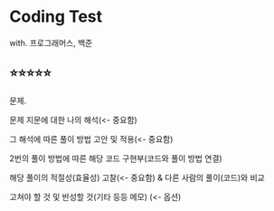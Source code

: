 # Coding Test

with. 프로그래머스, 백준

## ⭐️⭐️⭐️⭐️⭐️

문제.

문제 지문에 대한 나의 해석(<- 중요함)

그 해석에 따른 풀이 방법 고안 및 적용(<- 중요함)

2번의 풀이 방법에 따른 해당 코드 구현부(코드와 풀이 방법 연결)

해당 풀이의 적절성(효율성) 고찰(<- 중요함) & 다른 사람의 풀이(코드)와 비교

고쳐야 할 것 및 반성할 것(기타 등등 메모) (<- 옵션)
